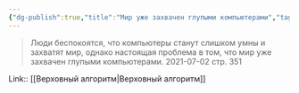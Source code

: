 ```yaml
---
{"dg-publish":true,"title":"Мир уже захвачен глупыми компьютерами","tags":["quotes"],"date":"2021-07-02T22:18:00+04:00","permalink":"/quotes/202107022218/","dgHomeLink":false,"dgPassFrontmatter":true}
---
```



> Люди беспокоятся, что компьютеры станут слишком умны и захватят мир, однако настоящая проблема в том, что мир уже захвачен глупыми компьютерами.
	2021-07-02 стр. 351

Link:: [[Верховный алгоритм|Верховный алгоритм]]

